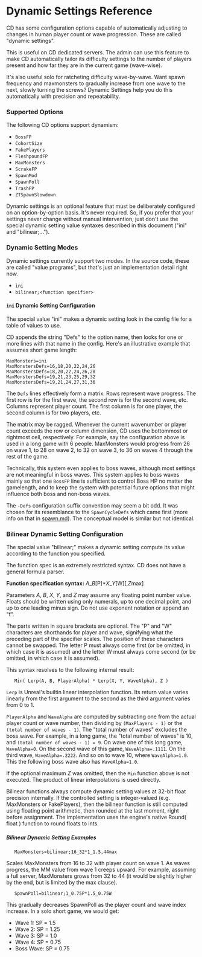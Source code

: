 # Dynamic Settings Reference

CD has some configuration options capable of automatically adjusting to changes in human player count or wave progression.
These are called "dynamic settings".

This is useful on CD dedicated servers.  The admin can use this feature to make CD automatically tailor its difficulty
settings to the number of players present and how far they are in the current game (wave-wise).

It's also useful solo for ratcheting difficulty wave-by-wave.  Want spawn frequency and maxmonsters to gradually
increase from one wave to the next, slowly turning the screws?  Dynamic Settings help you do this automatically
with precision and repeatability.

### Supported Options

The following CD options support dynamism:

* `BossFP`
* `CohortSize`
* `FakePlayers`
* `FleshpoundFP`
* `MaxMonsters`
* `ScrakeFP`
* `SpawnMod`
* `SpawnPoll`
* `TrashFP`
* `ZTSpawnSlowdown`

Dynamic settings is an optional feature that must be deliberately configured on an option-by-option basis.
It's never required.  So, if you prefer that your settings never change without manual intervention, just
don't use the special dynamic setting value syntaxes described in this document ("ini" and "bilinear;...").

### Dynamic Setting Modes

Dynamic settings currently support two modes.  In the source code, these are called "value programs", but that's
just an implementation detail right now.

* `ini`
* `bilinear;<function specifier>`

#### `ini` Dynamic Setting Configuration

The special value "ini" makes a dynamic setting look in the config file for a table of values to use.


CD appends the string "Defs" to the option name, then looks for one or more lines with that
name in the config.  Here's an illustrative example that assumes short game length:

```
MaxMonsters=ini
MaxMonstersDefs=16,18,20,22,24,26
MaxMonstersDefs=18,20,22,24,26,28
MaxMonstersDefs=19,21,23,25,29,32
MaxMonstersDefs=19,21,24,27,31,36
```

The `Defs` lines effectively form a matrix.  Rows represent wave progress.  The first row is for the
first wave, the second row is for the second wave, etc.  Columns represent player count.  The first
column is for one player, the second column is for two players, etc.

The matrix may be ragged.  Whenever the current wavenumber or player count exceeds the row or column
dimension, CD uses the bottommost or rightmost cell, respectively.  For example, say the configuration
above is used in a long game with 6 people.  MaxMonsters would progress from 26 on wave 1, to 28 on
wave 2, to 32 on wave 3, to 36 on waves 4 through the rest of the game.

Technically, this system even applies to boss waves, although most settings are not meaningful in
boss waves.  This system applies to boss waves mainly so that one `BossFP` line is sufficient to
control Boss HP no matter the gamelength, and to keep the system with potential future options that
might influence both boss and non-boss waves.

The `-Defs` configuration suffix convention may seem a bit odd.  It was chosen for its resemblance to
the `SpawnCycleDefs` which came first (more info on that in [spawn.md](spawn.md)).  The conceptual
model is similar but not identical.

### Bilinear Dynamic Setting Configuration

The special value "bilinear;<function specifier>" makes a dynamic setting compute its value according to
the function you specified.

The function spec is an extremely restricted syntax.  CD does not have a general formula parser.

**Function specification syntax:**  *A*\_*B*[P]\**X*\_*Y*[W][,*Z*max]

Parameters *A*, *B*, *X*, *Y*, and *Z* may assume any floating point number value.  Floats should be
written using only numerals, up to one decimal point, and up to one leading minus sign.  Do not use
exponent notation or append an "f".

The parts written in square brackets are optional.  The "P" and "W" characters are shorthands for
player and wave, signifying what the preceding part of the specifier scales.  The position of these
characters cannot be swapped.  The letter P must always come first (or be omitted, in which case
it is assumed) and the letter W must always come second (or be omitted, in which case it is assumed).

This syntax resolves to the following internal result:

```
   Min( Lerp(A, B, PlayerAlpha) * Lerp(X, Y, WaveAlpha), Z )
```

`Lerp` is Unreal's builtin linear interpolation function.  Its return value varies linearly from the
first argument to the second as the third argument varies from 0 to 1.

`PlayerAlpha` and `WaveAlpha` are computed by subtracting one from the actual player count or wave number,
then dividing by `(MaxPlayers - 1)` or the `(total number of waves - 1)`.  The "total number of
waves" excludes the boss wave.  For example, in a long game, the "total number of waves" is 10,
and `(total number of waves - 1) = 9`.  On wave one of this long game, `WaveAlpha=0`.  On the second
wave of this game, `WaveAlpha=.1111`.  On the third wave, `WaveAlpha=.2222`.  And so on to wave 10,
where `WaveAlpha=1.0`.  This the following boss wave also has `WaveAlpha=1.0`.

If the optional maximum *Z* was omitted, then the `Min` function above is not executed.  The product
of linear interpolations is used directly.

Bilinear functions always compute dynamic setting values at 32-bit float precision internally.
If the controlled setting is integer-valued (e.g. MaxMonsters or FakePlayers), then the bilinear
function is still computed using floating point arithmetic, then rounded at the last moment,
right before assignment.  The implementation uses the engine's native Round( float ) function
to round floats to ints.

##### Bilinear Dynamic Setting Examples

```
   MaxMonsters=bilinear;16_32*1_1.5,44max
```

Scales MaxMonsters from 16 to 32 with player count on wave 1.
As waves progress, the MM value from wave 1 creeps upward.
For example, assuming a full server, MaxMonsters grows from 32
to 44 (it would be slightly higher by the end, but is limited
by the max clause).

```
   SpawnPoll=bilinear;1_0.75P*1.5_0.75W
```

This gradually decreases SpawnPoll as the player count and 
wave index increase.  In a solo short game, we would get:

* Wave 1: SP = 1.5
* Wave 2: SP = 1.25
* Wave 3: SP = 1.0
* Wave 4: SP = 0.75
* Boss Wave: SP = 0.75
